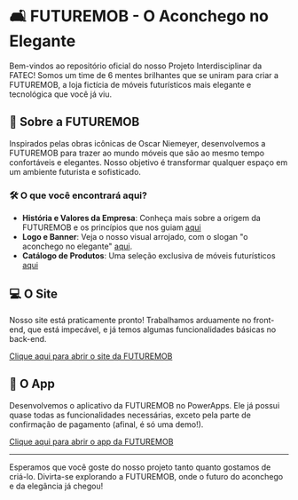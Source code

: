 # 🛋️ FUTUREMOB - O Aconchego no Elegante

Bem-vindos ao repositório oficial do nosso Projeto Interdisciplinar da FATEC! Somos um time de 6 mentes brilhantes que se uniram para criar a FUTUREMOB, a loja fictícia de móveis futurísticos mais elegante e tecnológica que você já viu. 

## 🌟 Sobre a FUTUREMOB

Inspirados pelas obras icônicas de Oscar Niemeyer, desenvolvemos a FUTUREMOB para trazer ao mundo móveis que são ao mesmo tempo confortáveis e elegantes. Nosso objetivo é transformar qualquer espaço em um ambiente futurista e sofisticado.

### 🛠️ O que você encontrará aqui?

- **História e Valores da Empresa**: Conheça mais sobre a origem da FUTUREMOB e os princípios que nos guiam [aqui](file:///C:/Users/Mandrakk/Downloads/FATEC_Projeto_Integrado-main%20(1)/FATEC_Projeto_Integrado-main/docs/sobre.html)
- **Logo e Banner**: Veja o nosso visual arrojado, com o slogan "o aconchego no elegante" [aqui](https://drive.google.com/file/d/1uLMaKyAQGTzgzs7u4ThpemXkjALWATCA/view?usp=sharing).
- **Catálogo de Produtos**: Uma seleção exclusiva de móveis futurísticos [aqui](https://drive.google.com/drive/folders/1MXVua0dxOJaMnRPyraDdCUMDNqgXrpNQ?usp=sharing)

## 💻 O Site

Nosso site está praticamente pronto! Trabalhamos arduamente no front-end, que está impecável, e já temos algumas funcionalidades básicas no back-end.

[Clique aqui para abrir o site da FUTUREMOB](https://enzoribeir.github.io/FUTUREMOB/pagina-inicial.html)

## 📱 O App

Desenvolvemos o aplicativo da FUTUREMOB no PowerApps. Ele já possui quase todas as funcionalidades necessárias, exceto pela parte de confirmação de pagamento (afinal, é só uma demo!).

[Clique aqui para abrir o app da FUTUREMOB](https://apps.powerapps.com/play/e/default-cf72e2bd-7a2b-4783-bdeb-39d57b07f76f/a/955ad691-9378-4a22-8eb6-933ac9578e1d?tenantId=cf72e2bd-7a2b-4783-bdeb-39d57b07f76f&sourcetime=1720223994550)

---

Esperamos que você goste do nosso projeto tanto quanto gostamos de criá-lo. Divirta-se explorando a FUTUREMOB, onde o futuro do aconchego e da elegância já chegou!

